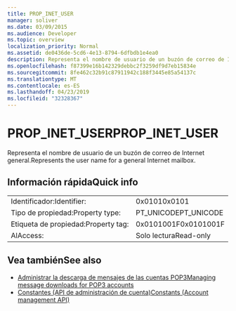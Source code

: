 ```yaml
---
title: PROP_INET_USER
manager: soliver
ms.date: 03/09/2015
ms.audience: Developer
ms.topic: overview
localization_priority: Normal
ms.assetid: de0436de-5cd6-4e13-8794-6dfbdb1e4ea0
description: Representa el nombre de usuario de un buzón de correo de Internet general.
ms.openlocfilehash: f87399e16b142329debbc2f3259df9d7eb15834e
ms.sourcegitcommit: 8fe462c32b91c87911942c188f3445e85a54137c
ms.translationtype: MT
ms.contentlocale: es-ES
ms.lasthandoff: 04/23/2019
ms.locfileid: "32328367"
---
```

# <a name="propinetuser"></a><span data-ttu-id="7e9a5-103">PROP_INET_USER</span><span class="sxs-lookup"><span data-stu-id="7e9a5-103">PROP_INET_USER</span></span>

<span data-ttu-id="7e9a5-104">Representa el nombre de usuario de un buzón de correo de Internet general.</span><span class="sxs-lookup"><span data-stu-id="7e9a5-104">Represents the user name for a general Internet mailbox.</span></span>
  
## <a name="quick-info"></a><span data-ttu-id="7e9a5-105">Información rápida</span><span class="sxs-lookup"><span data-stu-id="7e9a5-105">Quick info</span></span>

|||
|:-----|:-----|
|<span data-ttu-id="7e9a5-106">Identificador:</span><span class="sxs-lookup"><span data-stu-id="7e9a5-106">Identifier:</span></span>  <br/> |<span data-ttu-id="7e9a5-107">0x0101</span><span class="sxs-lookup"><span data-stu-id="7e9a5-107">0x0101</span></span>  <br/> |
|<span data-ttu-id="7e9a5-108">Tipo de propiedad:</span><span class="sxs-lookup"><span data-stu-id="7e9a5-108">Property type:</span></span>  <br/> |<span data-ttu-id="7e9a5-109">PT_UNICODE</span><span class="sxs-lookup"><span data-stu-id="7e9a5-109">PT_UNICODE</span></span>  <br/> |
|<span data-ttu-id="7e9a5-110">Etiqueta de propiedad:</span><span class="sxs-lookup"><span data-stu-id="7e9a5-110">Property tag:</span></span>  <br/> |<span data-ttu-id="7e9a5-111">0x0101001F</span><span class="sxs-lookup"><span data-stu-id="7e9a5-111">0x0101001F</span></span>  <br/> |
|<span data-ttu-id="7e9a5-112">Al</span><span class="sxs-lookup"><span data-stu-id="7e9a5-112">Access:</span></span>  <br/> |<span data-ttu-id="7e9a5-113">Solo lectura</span><span class="sxs-lookup"><span data-stu-id="7e9a5-113">Read-only</span></span>  <br/> |
   
## <a name="see-also"></a><span data-ttu-id="7e9a5-114">Vea también</span><span class="sxs-lookup"><span data-stu-id="7e9a5-114">See also</span></span>

- [<span data-ttu-id="7e9a5-115">Administrar la descarga de mensajes de las cuentas POP3</span><span class="sxs-lookup"><span data-stu-id="7e9a5-115">Managing message downloads for POP3 accounts</span></span>](managing-message-downloads-for-pop3-accounts.md) 
- [<span data-ttu-id="7e9a5-116">Constantes (API de administración de cuenta)</span><span class="sxs-lookup"><span data-stu-id="7e9a5-116">Constants (Account management API)</span></span>](constants-account-management-api.md)

